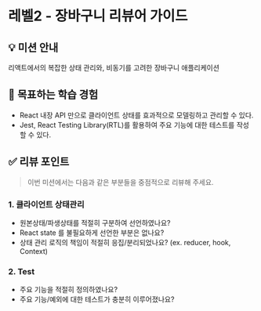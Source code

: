 # 레벨2 - 장바구니 리뷰어 가이드

## 💡 미션 안내

리액트에서의 복잡한 상태 관리와, 비동기를 고려한 장바구니 애플리케이션

## 📍 목표하는 학습 경험

- React 내장 API 만으로 클라이언트 상태를 효과적으로 모델링하고 관리할 수 있다.
- Jest, React Testing Library(RTL)를 활용하여 주요 기능에 대한 테스트를 작성할 수 있다.

## ✅ 리뷰 포인트

> 이번 미션에서는 다음과 같은 부분들을 중점적으로 리뷰해 주세요.

### 1. 클라이언트 상태관리

- 원본상태/파생상태를 적절히 구분하여 선언하였나요?
- React state 를 불필요하게 선언한 부분은 없나요?
- 상태 관리 로직의 책임이 적절히 응집/분리되었나요? (ex. reducer, hook, Context)

### 2. Test

- 주요 기능을 적절히 정의하였나요?
- 주요 기능/예외에 대한 테스트가 충분히 이루어졌나요?
